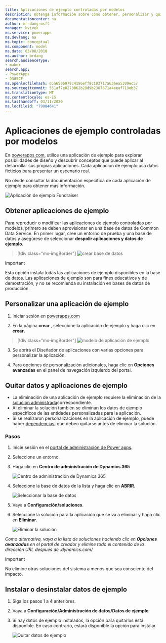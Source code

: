 ```yaml
---
title: Aplicaciones de ejemplo controladas por modelos
description: Obtenga información sobre cómo obtener, personalizar y quitar aplicaciones de ejemplo controladas por modelos.
documentationcenter: na
author: mr-dang-msft
manager: kvivek
ms.service: powerapps
ms.devlang: na
ms.topic: conceptual
ms.component: model
ms.date: 03/08/2018
ms.author: brdang
search.audienceType:
- maker
search.app:
- PowerApps
- D365CE
ms.openlocfilehash: 65a650b979c4196eff8c103717a63aea5309ec57
ms.sourcegitcommit: 551af7e0273862b28d9b2387671a4eeaf719eb37
ms.translationtype: MT
ms.contentlocale: es-ES
ms.lasthandoff: 03/11/2020
ms.locfileid: "79084641"
---
```

# <a name="model-driven-sample-apps"></a>Aplicaciones de ejemplo controladas por modelos

En [powerapps.com](https://powerapps.com), utilice una aplicación de ejemplo para explorar posibilidades de diseño y descubrir conceptos que puede aplicar al desarrollar sus propias aplicaciones. Cada aplicación de ejemplo usa datos ficticios para presentar un escenario real. 

No olvide consultar la documentación específica de cada aplicación de ejemplo para obtener más información. 

![Aplicación de ejemplo Fundraiser](media/overview-model-driven-samples/fundraiser-app1.png)


## <a name="get-sample-apps"></a>Obtener aplicaciones de ejemplo

Para reproducir o modificar las aplicaciones de ejemplo controladas por modelos, primero se deben aprovisionar en una base de datos de Common Data Service. En primer lugar, cree un entorno de prueba y una base de datos y asegúrese de seleccionar **despolir aplicaciones y datos de ejemplo**.

> [!div class="mx-imgBorder"] 
> ![crear base de datos](media/overview-model-driven-samples/create-database1.png)

> [!IMPORTANT]
> Esta opción instala todas las aplicaciones de ejemplo disponibles en la base de datos. Las aplicaciones de ejemplo son para fines educativos y de demostración, y no se recomienda su instalación en bases de datos de producción. 

## <a name="customize-a-sample-app"></a>Personalizar una aplicación de ejemplo

1. Iniciar sesión en [powerapps.com](https://powerapps.com)  

2. En la página **crear** , seleccione la aplicación de ejemplo y haga clic en **crear**.

> [!div class="mx-imgBorder"] 
> ![modelo de aplicación de ejemplo](media/overview-model-driven-samples/model-driven-create-page-sample.png)

3. Se abrirá el Diseñador de aplicaciones con varias opciones para personalizar la aplicación.

4. Para opciones de personalización adicionales, haga clic en **Opciones avanzadas** en el panel de navegación izquierdo del portal.

## <a name="remove-sample-apps-and-data"></a>Quitar datos y aplicaciones de ejemplo 
- La eliminación de una aplicación de ejemplo requiere la eliminación de la [solución administrada](https://docs.microsoft.com/dynamics365/customer-engagement/developer/uninstall-delete-solution)correspondiente. 
- Al eliminar la solución también se eliminan los datos de ejemplo específicos de las entidades personalizadas para la aplicación.
- Si se realizaron personalizaciones en la aplicación de ejemplo, puede haber [dependencias](https://docs.microsoft.com/dynamics365/customer-engagement/developer/dependency-tracking-solution-components), que deben quitarse antes de eliminar la solución.

### <a name="steps"></a>Pasos
1. Inicie sesión en el [portal de administración de Power apps](https://admin.powerapps.com).

2. Seleccione un entorno.

3. Haga clic en **Centro de administración de Dynamics 365** 

    ![Centro de administración de Dynamics 365](media/overview-model-driven-samples/admin-center.png)

4. Seleccione la base de datos de la lista y haga clic en **ABRIR**.

    ![Seleccionar la base de datos](media/overview-model-driven-samples/select-database.png)

5. Vaya a **Configuración/soluciones**.

6. Seleccione la solución para la aplicación que se va a eliminar y haga clic en **Eliminar**.

    ![Eliminar la solución](media/overview-model-driven-samples/delete-solution.png)

*Como alternativa, vaya a la lista de soluciones haciendo clic en **Opciones avanzadas** en el portal de creador y elimine todo el contenido de la dirección URL después de .dynamics.com/*

> [!IMPORTANT]
> No elimine otras soluciones del sistema a menos que sea consciente del impacto.

## <a name="install-or-uninstall-sample-data"></a>Instalar o desinstalar datos de ejemplo
1. Siga los pasos 1 a 4 anteriores.
2. Vaya a **Configuración/Administración de datos/Datos de ejemplo**.
3. Si hay datos de ejemplo instalados, la opción para quitarlos está disponible. En caso contrario, estará disponible la opción para instalar. 

    ![Quitar datos de ejemplo](media/overview-model-driven-samples/remove-sample-data.png)





